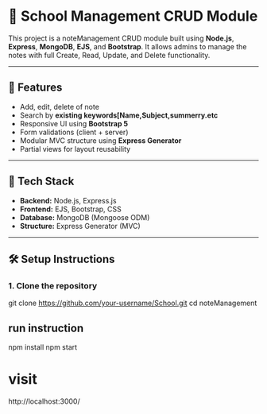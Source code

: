 # 🏫 School Management CRUD Module

This project is a noteManagement CRUD module built using **Node.js**, **Express**, **MongoDB**, **EJS**, and **Bootstrap**. It allows admins to manage the notes with full Create, Read, Update, and Delete functionality.

---

## 🚀 Features

- Add, edit, delete of note
- Search by **existing keywords[Name,Subject,summerry.etc**
- Responsive UI using **Bootstrap 5**
- Form validations (client + server)
- Modular MVC structure using **Express Generator**
- Partial views for layout reusability

---

## 📁 Tech Stack

- **Backend:** Node.js, Express.js
- **Frontend:** EJS, Bootstrap, CSS
- **Database:** MongoDB (Mongoose ODM)
- **Structure:** Express Generator (MVC)

---

## 🛠️ Setup Instructions

### 1. Clone the repository

git clone https://github.com/your-username/School.git
cd noteManagement



## run instruction

npm install
npm start

# visit

http://localhost:3000/



